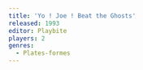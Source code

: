 ```yaml
---
title: 'Yo ! Joe ! Beat the Ghosts'
released: 1993
editor: Playbite
players: 2
genres:
  - Plates-formes
---
```

